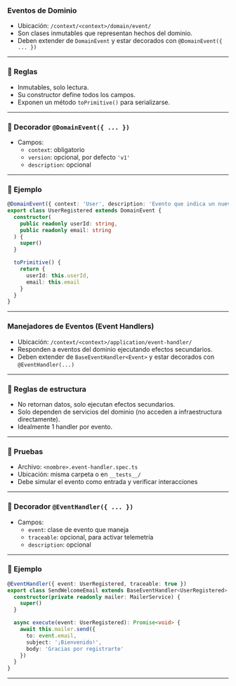 ### Eventos de Dominio

- Ubicación: `/context/<context>/domain/event/`
- Son clases inmutables que representan hechos del dominio.
- Deben extender de `DomainEvent` y estar decorados con `@DomainEvent({ ... })`

---

### 🧱 Reglas

- Inmutables, solo lectura.
- Su constructor define todos los campos.
- Exponen un método `toPrimitive()` para serializarse.

---

### 🧩 Decorador `@DomainEvent({ ... })`

- Campos:
  - `context`: obligatorio
  - `version`: opcional, por defecto `'v1'`
  - `description`: opcional

---

### 🧩 Ejemplo
```ts
@DomainEvent({ context: 'User', description: 'Evento que indica un nuevo usuario registrado' })
export class UserRegistered extends DomainEvent {
  constructor(
    public readonly userId: string,
    public readonly email: string
  ) {
    super()
  }

  toPrimitive() {
    return {
      userId: this.userId,
      email: this.email
    }
  }
}
```

---

### Manejadores de Eventos (Event Handlers)

- Ubicación: `/context/<context>/application/event-handler/`
- Responden a eventos del dominio ejecutando efectos secundarios.
- Deben extender de `BaseEventHandler<Event>` y estar decorados con `@EventHandler(...)`

---

### 🧱 Reglas de estructura

- No retornan datos, solo ejecutan efectos secundarios.
- Solo dependen de servicios del dominio (no acceden a infraestructura directamente).
- Idealmente 1 handler por evento.

---

### 🧪 Pruebas

- Archivo: `<nombre>.event-handler.spec.ts`
- Ubicación: misma carpeta o en `__tests__/`
- Debe simular el evento como entrada y verificar interacciones

---

### 🧩 Decorador `@EventHandler({ ... })`

- Campos:
  - `event`: clase de evento que maneja
  - `traceable`: opcional, para activar telemetría
  - `description`: opcional

---

### 🧩 Ejemplo
```ts
@EventHandler({ event: UserRegistered, traceable: true })
export class SendWelcomeEmail extends BaseEventHandler<UserRegistered> {
  constructor(private readonly mailer: MailerService) {
    super()
  }

  async execute(event: UserRegistered): Promise<void> {
    await this.mailer.send({
      to: event.email,
      subject: '¡Bienvenido!',
      body: 'Gracias por registrarte'
    })
  }
}
```

---

